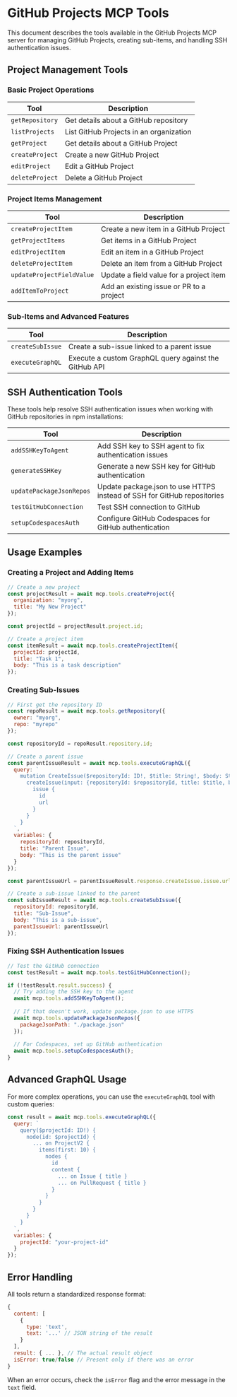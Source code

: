 # GitHub Projects MCP Tools

This document describes the tools available in the GitHub Projects MCP server for managing GitHub Projects, creating sub-items, and handling SSH authentication issues.

## Project Management Tools

### Basic Project Operations

| Tool | Description |
|------|-------------|
| `getRepository` | Get details about a GitHub repository |
| `listProjects` | List GitHub Projects in an organization |
| `getProject` | Get details about a GitHub Project |
| `createProject` | Create a new GitHub Project |
| `editProject` | Edit a GitHub Project |
| `deleteProject` | Delete a GitHub Project |

### Project Items Management

| Tool | Description |
|------|-------------|
| `createProjectItem` | Create a new item in a GitHub Project |
| `getProjectItems` | Get items in a GitHub Project |
| `editProjectItem` | Edit an item in a GitHub Project |
| `deleteProjectItem` | Delete an item from a GitHub Project |
| `updateProjectFieldValue` | Update a field value for a project item |
| `addItemToProject` | Add an existing issue or PR to a project |

### Sub-Items and Advanced Features

| Tool | Description |
|------|-------------|
| `createSubIssue` | Create a sub-issue linked to a parent issue |
| `executeGraphQL` | Execute a custom GraphQL query against the GitHub API |

## SSH Authentication Tools

These tools help resolve SSH authentication issues when working with GitHub repositories in npm installations:

| Tool | Description |
|------|-------------|
| `addSSHKeyToAgent` | Add SSH key to SSH agent to fix authentication issues |
| `generateSSHKey` | Generate a new SSH key for GitHub authentication |
| `updatePackageJsonRepos` | Update package.json to use HTTPS instead of SSH for GitHub repositories |
| `testGitHubConnection` | Test SSH connection to GitHub |
| `setupCodespacesAuth` | Configure GitHub Codespaces for GitHub authentication |

## Usage Examples

### Creating a Project and Adding Items

```javascript
// Create a new project
const projectResult = await mcp.tools.createProject({
  organization: "myorg",
  title: "My New Project"
});

const projectId = projectResult.project.id;

// Create a project item
const itemResult = await mcp.tools.createProjectItem({
  projectId: projectId,
  title: "Task 1",
  body: "This is a task description"
});
```

### Creating Sub-Issues

```javascript
// First get the repository ID
const repoResult = await mcp.tools.getRepository({
  owner: "myorg",
  repo: "myrepo"
});

const repositoryId = repoResult.repository.id;

// Create a parent issue
const parentIssueResult = await mcp.tools.executeGraphQL({
  query: `
    mutation CreateIssue($repositoryId: ID!, $title: String!, $body: String!) {
      createIssue(input: {repositoryId: $repositoryId, title: $title, body: $body}) {
        issue {
          id
          url
        }
      }
    }
  `,
  variables: {
    repositoryId: repositoryId,
    title: "Parent Issue",
    body: "This is the parent issue"
  }
});

const parentIssueUrl = parentIssueResult.response.createIssue.issue.url;

// Create a sub-issue linked to the parent
const subIssueResult = await mcp.tools.createSubIssue({
  repositoryId: repositoryId,
  title: "Sub-Issue",
  body: "This is a sub-issue",
  parentIssueUrl: parentIssueUrl
});
```

### Fixing SSH Authentication Issues

```javascript
// Test the GitHub connection
const testResult = await mcp.tools.testGitHubConnection();

if (!testResult.result.success) {
  // Try adding the SSH key to the agent
  await mcp.tools.addSSHKeyToAgent();
  
  // If that doesn't work, update package.json to use HTTPS
  await mcp.tools.updatePackageJsonRepos({
    packageJsonPath: "./package.json"
  });
  
  // For Codespaces, set up GitHub authentication
  await mcp.tools.setupCodespacesAuth();
}
```

## Advanced GraphQL Usage

For more complex operations, you can use the `executeGraphQL` tool with custom queries:

```javascript
const result = await mcp.tools.executeGraphQL({
  query: `
    query($projectId: ID!) {
      node(id: $projectId) {
        ... on ProjectV2 {
          items(first: 10) {
            nodes {
              id
              content {
                ... on Issue { title }
                ... on PullRequest { title }
              }
            }
          }
        }
      }
    }
  `,
  variables: {
    projectId: "your-project-id"
  }
});
```

## Error Handling

All tools return a standardized response format:

```javascript
{
  content: [
    {
      type: 'text',
      text: '...' // JSON string of the result
    }
  ],
  result: { ... }, // The actual result object
  isError: true/false // Present only if there was an error
}
```

When an error occurs, check the `isError` flag and the error message in the `text` field.